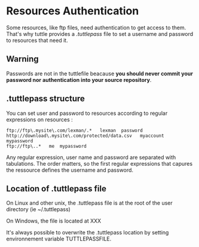 # Resources Authentication

Some resources, like ftp files, need authentication to get access to them. That's why tuttle provides a *.tuttlepass* file
to set a username and password to resources that need it.

## Warning
Passwords are not in the tuttlefile beacause **you should never commit your password nor authentication into your source repository**.

## .tuttlepass structure

You can set user and password to resources according to regular expressions on resources :

    ftp://ftp\.mysite\.com/lexman/.*   lexman  password
    http://download\.mysite\.com/protected/data.csv   myaccount   mypassword
    ftp://ftp\..*   me  mypassword

Any regular expression, user name and password are separated with tabulations.
The order matters, so the first regular expressions that capures the ressource defines the username and password.


## Location of .tuttlepass file

On Linux and other unix, the .tuttlepass file is at the root of the user directory (ie ~/.tuttlepass)

On Windows, the file is located at XXX

It's always possible to overwrite the .tuttlepass location by setting environnement variable TUTTLEPASSFILE.